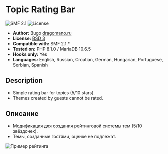 # Topic Rating Bar
![SMF 2.1](https://img.shields.io/badge/SMF-2.1-ed6033.svg?style=flat)
![License](https://img.shields.io/github/license/dragomano/topic-rating-bar)

* **Author:** Bugo [dragomano.ru](https://dragomano.ru/mods/topic-rating-bar)
* **License:** [BSD 3](https://github.com/dragomano/Topic-Rating-Bar/blob/master/LICENSE)
* **Compatible with:** SMF 2.1.*
* **Tested on:** PHP 8.1.0 / MariaDB 10.6.5
* **Hooks only:** Yes
* **Languages:** English, Russian, Croatian, German, Hungarian, Portuguese, Serbian, Spanish

## Description
* Simple rating bar for topics (5/10 stars).
* Themes created by guests cannot be rated.

## Описание
* Модификация для создания рейтинговой системы тем (5/10 звёздочек).
* Темы, созданные гостями, оценке не подлежат.

![Пример рейтинга](https://user-images.githubusercontent.com/229402/72662059-d28d2600-3a03-11ea-916b-ca64820fc9a0.png)
